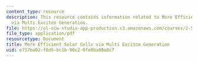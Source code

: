 ```yaml
---
content_type: resource
description: This resource contains information related to More Efficient Solar Cells
  via Multi Exciton Generation.
file: https://ol-ocw-studio-app-production.s3.amazonaws.com/courses/2-57-nano-to-macro-transport-processes-spring-2012/e757ba02f8d5bc1b90c20fe9ba88a8c7_MIT2_57S12_Mul_Ex_Gn_Pr.pdf
file_type: application/pdf
resourcetype: Document
title: More Efficient Solar Cells via Multi Exciton Generation
uid: e757ba02-f8d5-bc1b-90c2-0fe9ba88a8c7
---
```

